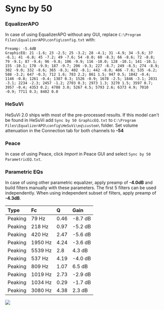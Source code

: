 # Sync by 50

### EqualizerAPO
In case of using EqualizerAPO without any GUI, replace `C:\Program Files\EqualizerAPO\config\config.txt`
with:
```
Preamp: -5.4dB
GraphicEQ: 21 -1.6; 23 -2.5; 25 -3.2; 28 -4.1; 31 -4.9; 34 -5.6; 37 -6.1; 41 -6.8; 45 -7.2; 49 -7.6; 54 -8.0; 60 -8.3; 66 -8.6; 72 -8.8; 79 -9.1; 87 -9.4; 96 -9.8; 106 -9.9; 116 -10.0; 128 -10.1; 141 -10.1; 155 -10.1; 170 -9.9; 187 -9.7; 206 -9.3; 227 -8.7; 249 -8.5; 274 -8.9; 302 -9.0; 332 -8.6; 365 -8.3; 402 -8.1; 442 -8.0; 486 -7.6; 535 -6.2; 588 -3.2; 647 -0.3; 712 1.6; 783 2.2; 861 1.5; 947 0.5; 1042 -0.4; 1146 -0.8; 1261 -0.4; 1387 0.3; 1526 -0.9; 1678 -2.5; 1846 -3.1; 2031 -3.1; 2234 -2.3; 2457 -1.2; 2703 0.3; 2973 1.3; 3270 1.5; 3597 0.7; 3957 -0.4; 4353 0.2; 4788 3.0; 5267 4.5; 5793 2.6; 6373 4.9; 7010 -0.9; 7711 0.3; 8482 0.0
```

### HeSuVi
HeSuVi 2.0 ships with most of the pre-processed results. If this model can't be found in HeSuVi add
`Sync by 50 GraphicEQ.txt` to `C:\Program Files\EqualizerAPO\config\HeSuVi\eq\custom\` folder.
Set volume attenuation in the Connection tab for both channels to **-54**

### Peace
In case of using Peace, click *Import* in Peace GUI and select `Sync by 50 ParametricEQ.txt`.

### Parametric EQs
In case of using other parametric equalizer, apply preamp of **-4.0dB** and build filters manually
with these parameters. The first 5 filters can be used independently.
When using independent subset of filters, apply preamp of **-4.3dB**.

| Type    | Fc      |    Q | Gain    |
|:--------|:--------|:-----|:--------|
| Peaking | 79 Hz   | 0.46 | -8.7 dB |
| Peaking | 218 Hz  | 0.97 | -5.2 dB |
| Peaking | 420 Hz  | 2.47 | -5.6 dB |
| Peaking | 1950 Hz | 4.24 | -3.6 dB |
| Peaking | 5539 Hz | 2.8  | 4.3 dB  |
| Peaking | 537 Hz  | 4.19 | -4.0 dB |
| Peaking | 809 Hz  | 1.07 | 6.5 dB  |
| Peaking | 1019 Hz | 2.73 | -2.9 dB |
| Peaking | 1034 Hz | 0.29 | -1.7 dB |
| Peaking | 3080 Hz | 4.38 | 2.3 dB  |

![](https://raw.githubusercontent.com/jaakkopasanen/AutoEq/master/results/innerfidelity/sbaf-serious/Sync%20by%2050/Sync%20by%2050.png)